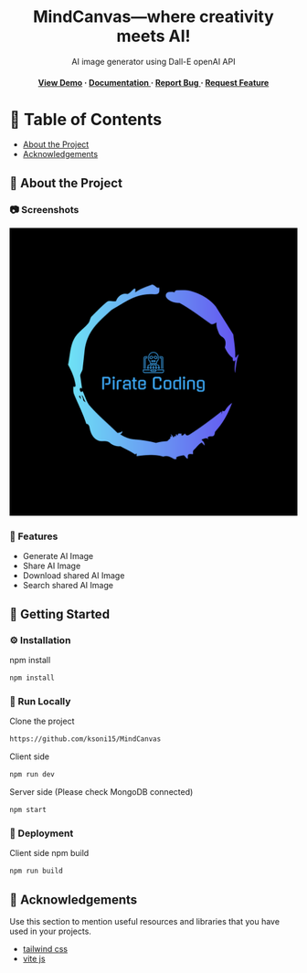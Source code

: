 <div align='center'>

<h1>MindCanvas—where creativity meets AI!</h1>
<p>AI image generator using Dall-E openAI API</p>

<h4> <a href=https://marvelous-moonbeam-1db950.netlify.app/>View Demo</a> <span> · </span> <a href="https://github.com/ksoni15/MindCanvas/blob/main/README.md"> Documentation </a> <span> · </span> <a href="https://github.com/ksoni15/MindCanvas/blob/main/README.md"> Report Bug </a> <span> · </span> <a href="https://github.com/ksoni15/MindCanvas/blob/main/README.md"> Request Feature </a> </h4>


</div>

# :notebook_with_decorative_cover: Table of Contents

- [About the Project](#star2-about-the-project)
- [Acknowledgements](#gem-acknowledgements)


## :star2: About the Project

### :camera: Screenshots
<div align="center"> <a href="https://marvelous-moonbeam-1db950.netlify.app/"><img src="./client/public/logo-color.png" alt='image' width='800'/></a> </div>



### :dart: Features
- Generate AI Image
- Share AI Image
- Download shared AI Image
- Search shared AI Image


## :toolbox: Getting Started

### :gear: Installation

npm install
```bash
npm install
```


### :running: Run Locally

Clone the project

```bash
https://github.com/ksoni15/MindCanvas
```
Client side
```bash
npm run dev
```
Server side (Please check MongoDB connected)
```bash
npm start
```


### :triangular_flag_on_post: Deployment

Client side npm build
```bash
npm run build
```


## :gem: Acknowledgements

Use this section to mention useful resources and libraries that you have used in your projects.

- [tailwind css ](https://tailwindcss.com/)
- [vite js](https://vitejs.dev/)
